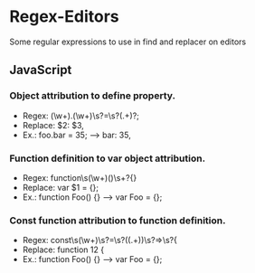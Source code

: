 # Regex-Editors
Some regular expressions to use in find and replacer on editors

## JavaScript
### Object attribution to define property.
  - Regex: (\w+)\.(\w+)\s?=\s?(.+)?;
  - Replace: $2: $3,
  - Ex.: foo.bar = 35;  -->  bar: 35,

### Function definition to var object attribution.
  - Regex: function\s(\w+)\(\)\s+?{}
  - Replace: var $1 = {};
  - Ex.: function Foo() {}  -->  var Foo = {};

### Const function attribution to function definition.
  - Regex: const\s(\w+)\s?=\s?(\(.+\))\s?=>\s?{
  - Replace: function $1$2 {
  - Ex.: function Foo() {}  -->  var Foo = {};
